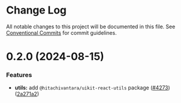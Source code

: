 # Change Log

All notable changes to this project will be documented in this file.
See [Conventional Commits](https://conventionalcommits.org) for commit guidelines.

# 0.2.0 (2024-08-15)

### Features

- **utils:** add `@hitachivantara/uikit-react-utils` package ([#4273](https://github.com/lumada-design/hv-uikit-react/issues/4273)) ([2a271a2](https://github.com/lumada-design/hv-uikit-react/commit/2a271a2e4385fe3ca48fd419d1651b54f26381b8))
